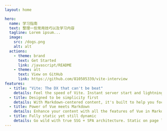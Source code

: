```yaml
---
layout: home

hero:
  name: 学习指南
  text: 整理一些常用技巧以及学习内容
  tagline: Lorem ipsum...
  image:
    src: /dogs.png
    alt: alt
  actions:
    - theme: brand
      text: Get Started
      link: /javascript/README
    - theme: alt
      text: View on GitHub
      link: https://github.com/810505339/vite-interview
features:
  - title: "Vite: The DX that can't be beat"
    details: Feel the speed of Vite. Instant server start and lightning fast HMR that stays fast regardless of the app size.
  - title: Designed to be simplicity first
    details: With Markdown-centered content, it's built to help you focus on writing and deployed with minimum configuration.
  - title: Power of Vue meets Markdown
    details: Enhance your content with all the features of Vue in Markdown, while being able to customize your site with Vue.
  - title: Fully static yet still dynamic
    details: Go wild with true SSG + SPA architecture. Static on page load, but engage users with 100% interactivity from there.
---
```



